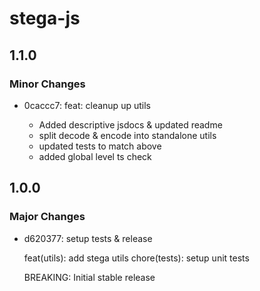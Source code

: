 # stega-js

## 1.1.0

### Minor Changes

- 0caccc7: feat: cleanup up utils

  - Added descriptive jsdocs & updated readme
  - split decode & encode into standalone utils
  - updated tests to match above
  - added global level ts check

## 1.0.0

### Major Changes

- d620377: setup tests & release

  feat(utils): add stega utils
  chore(tests): setup unit tests

  BREAKING: Initial stable release
